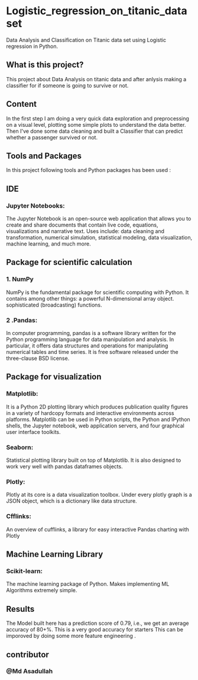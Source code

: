 # Logistic_regression_on_titanic_dataset
Data Analysis and Classification on Titanic data set using Logistic regression in Python.

## What is this project?

This project about Data Analysis on titanic data and after anlysis making a classifier for if someone is going to survive or not.

## Content

In the first step I am doing a very quick data exploration and preprocessing on a visual level, plotting some simple plots to understand the data better. Then I've done some data cleaning and built a Classifier that can predict whether a passenger survived or not.

## Tools and Packages

In this project following tools and Python packages has been used :
## IDE

### Jupyter Notebooks: 
The Jupyter Notebook is an open-source web application that allows you to create and share documents that contain live code, equations, visualizations and narrative text. Uses include: data cleaning and transformation, numerical simulation, statistical modeling, data visualization, machine learning, and much more.

## Package for scientific calculation 

### 1. NumPy
NumPy is the fundamental package for scientific computing with Python. It contains among other things: a powerful N-dimensional array object. sophisticated (broadcasting) functions.

### 2 .Pandas: 
In computer programming, pandas is a software library written for the Python programming language for data manipulation and analysis. In particular, it offers data structures and operations for manipulating numerical tables and time series. It is free software released under the three-clause BSD license.

## Package for visualization

### Matplotlib: 
It is a Python 2D plotting library which produces publication quality figures in a variety of hardcopy formats and interactive environments across platforms. Matplotlib can be used in Python scripts, the Python and IPython shells, the Jupyter notebook, web application servers, and four graphical user interface toolkits.

### Seaborn: 
Statistical plotting library built on top of Matplotlib. It is also designed to work very well with pandas dataframes objects.

### Plotly:
Plotly at its core is a data visualization toolbox. Under every plotly graph is a JSON object, which is a dictionary like data structure.
### Cfflinks:
An overview of cufflinks, a library for easy interactive Pandas charting with Plotly

## Machine Learning Library 

### Scikit-learn: 
The machine learning package of Python. Makes implementing ML Algorithms extremely simple.

## Results
The Model built here has a prediction score of 0.79, i.e., we get an average accuracy of 80+%. This is a very good accuracy for starters This can be imporoved by doing some more feature engineering . 

## contributor
### @Md Asadullah
